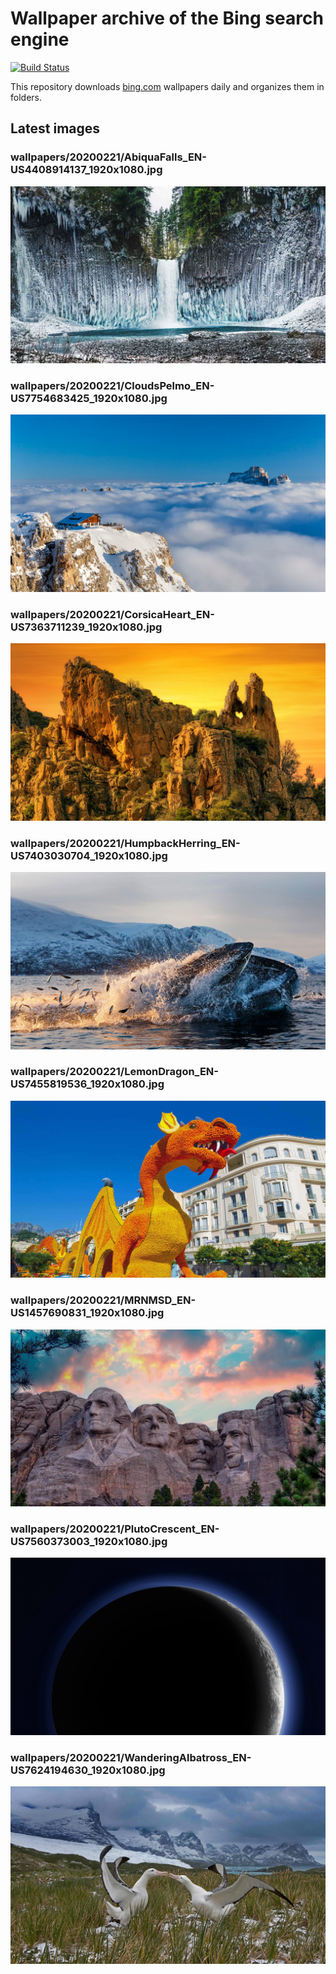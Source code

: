 # Wallpaper archive of the Bing search engine

[![Build Status](https://travis-ci.org/kijart/bing-daily-images-dl.svg?branch=wallpapers)](https://travis-ci.org/kijart/bing-daily-images-dl)

This repository downloads [bing.com](https://www.bing.com) wallpapers daily and organizes them in folders.

## Latest images

<!-- Wallpapers -->

### wallpapers/20200221/AbiquaFalls_EN-US4408914137_1920x1080.jpg

![wallpapers/20200221/AbiquaFalls_EN-US4408914137_1920x1080.jpg](wallpapers/20200221/AbiquaFalls_EN-US4408914137_1920x1080.jpg)

### wallpapers/20200221/CloudsPelmo_EN-US7754683425_1920x1080.jpg

![wallpapers/20200221/CloudsPelmo_EN-US7754683425_1920x1080.jpg](wallpapers/20200221/CloudsPelmo_EN-US7754683425_1920x1080.jpg)

### wallpapers/20200221/CorsicaHeart_EN-US7363711239_1920x1080.jpg

![wallpapers/20200221/CorsicaHeart_EN-US7363711239_1920x1080.jpg](wallpapers/20200221/CorsicaHeart_EN-US7363711239_1920x1080.jpg)

### wallpapers/20200221/HumpbackHerring_EN-US7403030704_1920x1080.jpg

![wallpapers/20200221/HumpbackHerring_EN-US7403030704_1920x1080.jpg](wallpapers/20200221/HumpbackHerring_EN-US7403030704_1920x1080.jpg)

### wallpapers/20200221/LemonDragon_EN-US7455819536_1920x1080.jpg

![wallpapers/20200221/LemonDragon_EN-US7455819536_1920x1080.jpg](wallpapers/20200221/LemonDragon_EN-US7455819536_1920x1080.jpg)

### wallpapers/20200221/MRNMSD_EN-US1457690831_1920x1080.jpg

![wallpapers/20200221/MRNMSD_EN-US1457690831_1920x1080.jpg](wallpapers/20200221/MRNMSD_EN-US1457690831_1920x1080.jpg)

### wallpapers/20200221/PlutoCrescent_EN-US7560373003_1920x1080.jpg

![wallpapers/20200221/PlutoCrescent_EN-US7560373003_1920x1080.jpg](wallpapers/20200221/PlutoCrescent_EN-US7560373003_1920x1080.jpg)

### wallpapers/20200221/WanderingAlbatross_EN-US7624194630_1920x1080.jpg

![wallpapers/20200221/WanderingAlbatross_EN-US7624194630_1920x1080.jpg](wallpapers/20200221/WanderingAlbatross_EN-US7624194630_1920x1080.jpg)

